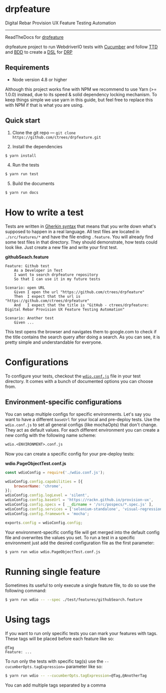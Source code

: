 # drpfeature
Digital Rebar Provision UX Feature Testing Automation

***

ReadTheDocs for [drpfeature](http://drpfeature.readthedocs.io/en/latest/index.html)

drpfeature project to run WebdriverIO tests with [Cucumber](https://cucumber.io/) and follow [TTD](https://en.wikipedia.org/wiki/Test-driven_development) and [BDD](http://en.wikipedia.org/wiki/Behavior-driven_development) to create a [DSL](https://en.wikipedia.org/wiki/Domain-specific_language) for [DRP](http://provision.readthedocs.io/en/latest/)

## Requirements

- Node version 4.8 or higher

Although this project works fine with NPM we recommend to use Yarn (>= 1.0.0) instead,  due to its speed & solid dependency locking mechanism. To keep things simple we use yarn in this guide, but feel free to replace this with NPM if that is what you are using.

## Quick start

1. Clone the git repo — `git clone https://github.com/ctrees/drpfeature.git`

2. Install the dependencies 

```sh
$ yarn install
```

4. Run the tests

```sh
$ yarn run test
```

5. Build the documents

```sh
$ yarn run docs
```

# How to write a test

Tests are written in [Gherkin syntax](https://cucumber.io/docs/reference)
that means that you write down what's supposed to happen in a real language. All test files are located in
`./src/features/*` and have the file ending `.feature`. You will already find some test files in that
directory. They should demonstrate, how tests could look like. Just create a new file and write your first
test.

__githubSeach.feature__
```gherkin
Feature: Github test
    As a Developer in Test
    I want to search drpfeature repository
    So that I can use it in my future tests

Scenario: open URL
    Given I open the url "https://github.com/ctrees/drpfeature"
    Then  I expect that the url is "https://github.com/ctrees/drpfeature"
    And   I expect that the title is "GitHub - ctrees/drpfeature: Digital Rebar Provision UX Feature Testing Automation"

Scenario: Another test
    Given ...

```

This test opens the browser and navigates them to google.com to check if the title contains the search
query after doing a search. As you can see, it is pretty simple and understandable for everyone.

# Configurations

To configure your tests, checkout the [`wdio.conf.js`](https://github.com/webdriverio/cucumber-boilerplate/blob/master/wdio.conf.js) file in your test directory. It comes with a bunch of documented options you can choose from.

## Environment-specific configurations

You can setup multiple configs for specific environments. Let's say you want to have a different `baseUrl` for
your local and pre-deploy tests. Use the `wdio.conf.js` to set all general configs (like mochaOpts) that don't change.
They act as default values. For each different environment you can create a new config with the following name
scheme:

```txt
wdio.<ENVIRONMENT>.conf.js
```

Now you can create a specific config for your pre-deploy tests:

__wdio.PageObjectTest.conf.js__
```js
const wdioConfig = require('./wdio.conf.js');

wdioConfig.config.capabilities = [{
    browserName: 'chrome',
}];
wdioConfig.config.logLevel = 'silent',
wdioConfig.config.baseUrl = 'https://rackn.github.io/provision-ux',
wdioConfig.config.specs = [ __dirname + '/src/pospecs/*.spec.js' ],
wdioConfig.config.services = ['selenium-standalone', 'visual-regression'];
wdioConfig.config.framework = 'mocha';

exports.config = wdioConfig.config;
```

Your environment-specific config file will get merged into the default config file and overwrites the values you set.
To run a test in a specific environment just add the desired configuration file as the first parameter:

```sh
$ yarn run wdio wdio.PageObjectTest.conf.js
```

# Running single feature
Sometimes its useful to only execute a single feature file, to do so use the following command:

```sh
$ yarn run wdio -- --spec ./test/features/githubSearch.feature
```


# Using tags

If you want to run only specific tests you can mark your features with tags. These tags will be placed before each feature like so:

```gherkin
@Tag
Feature: ...
```

To run only the tests with specific tag(s) use the `--cucumberOpts.tagExpression=` parameter like so:

```sh
$ yarn run wdio -- --cucumberOpts.tagExpression=@Tag,@AnotherTag
```

You can add multiple tags separated by a comma


